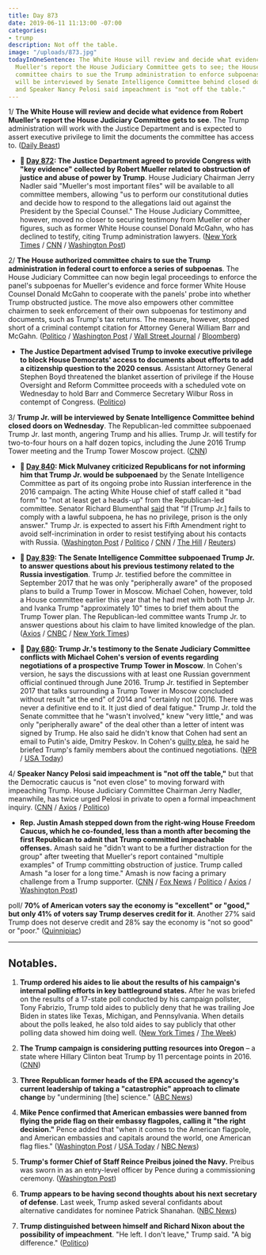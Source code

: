 ```yaml
---
title: Day 873
date: 2019-06-11 11:13:00 -07:00
categories:
- trump
description: Not off the table.
image: "/uploads/873.jpg"
todayInOneSentence: The White House will review and decide what evidence from Robert
  Mueller's report the House Judiciary Committee gets to see; the House authorized
  committee chairs to sue the Trump administration to enforce subpoenas; Trump Jr.
  will be interviewed by Senate Intelligence Committee behind closed doors on Wednesday;
  and Speaker Nancy Pelosi said impeachment is "not off the table."
---
```


1/ **The White House will review and decide what evidence from Robert Mueller's report the House Judiciary Committee gets to see**. The Trump administration will work with the Justice Department and is expected to assert executive privilege to limit the documents the committee has access to. ([Daily Beast](https://www.thedailybeast.com/white-house-will-preview-mueller-evidence-before-nadler-review-admin-officials))

* **📌 [Day 872](https://whatthefuckjusthappenedtoday.com/2019/06/10/day-872/#1-the-justice-department-agreed-to-p): The Justice Department agreed to provide Congress with "key evidence" collected by Robert Mueller related to obstruction of justice and abuse of power by Trump**. House Judiciary Chairman Jerry Nadler said "Mueller's most important files" will be available to all committee members, allowing "us to perform our constitutional duties and decide how to respond to the allegations laid out against the President by the Special Counsel." The House Judiciary Committee, however, moved no closer to securing testimony from Mueller or other figures, such as former White House counsel Donald McGahn, who has declined to testify, citing Trump administration lawyers. ([New York Times](https://www.nytimes.com/2019/06/10/us/politics/mueller-judiciary-committee.html) / [CNN](https://www.cnn.com/2019/06/10/politics/jerry-nadler-mueller-report-william-barr/) / [Washington Post](https://www.washingtonpost.com/powerpost/house-democrats-reach-deal-with-justice-department-to-review-mueller-materials/2019/06/10/8acddcd2-8b9a-11e9-b08e-cfd89bd36d4e_story.html))

2/ **The House authorized committee chairs to sue the Trump administration in federal court to enforce a series of subpoenas**. The House Judiciary Committee can now begin legal proceedings to enforce the panel's subpoenas for Mueller's evidence and force former White House Counsel Donald McGahn to cooperate with the panels' probe into whether Trump obstructed justice. The move also empowers other committee chairmen to seek enforcement of their own subpoenas for testimony and documents, such as Trump's tax returns. The measure, however, stopped short of a criminal contempt citation for Attorney General William Barr and McGahn. ([Politico](https://www.politico.com/story/2019/06/11/house-sue-trump-subpoenas-1359850) / [Washington Post](https://www.washingtonpost.com/politics/stepping-up-trump-clash-house-to-vote-to-enforce-barr-and-mcgahn-subpoenas/2019/06/11/a1343cea-8c4f-11e9-b6f4-033356502dce_story.html) / [Wall Street Journal](https://www.wsj.com/articles/house-poised-to-seek-court-enforcement-of-subpoenas-of-trump-officials-11560284650) / [Bloomberg](https://www.bloomberg.com/news/articles/2019-06-11/house-authorizes-lawsuits-against-barr-mcgahn-in-trump-probes-jws9d2ye))

* **The Justice Department advised Trump to invoke executive privilege to block House Democrats' access to documents about efforts to add a citizenship question to the 2020 census**. Assistant Attorney General Stephen Boyd threatened the blanket assertion of privilege if the House Oversight and Reform Committee proceeds with a scheduled vote on Wednesday to hold Barr and Commerce Secretary Wilbur Ross in contempt of Congress. ([Politico](https://www.politico.com/story/2019/06/11/justice-executive-privilege-census-1360582))

3/ **Trump Jr. will be interviewed by Senate Intelligence Committee behind closed doors on Wednesday**. The Republican-led committee subpoenaed Trump Jr. last month, angering Trump and his allies. Trump Jr. will testify for two-to-four hours on a half dozen topics, including the June 2016 Trump Tower meeting and the Trump Tower Moscow project. ([CNN](https://www.cnn.com/2019/06/11/politics/donald-trump-jr-senate-intelligence/index.html))

* **📌 [Day 840](https://whatthefuckjusthappenedtoday.com/2019/05/09/day-840/#1-mick-mulvaney-criticized-republica): Mick Mulvaney criticized Republicans for not informing him that Trump Jr. would be subpoenaed** by the Senate Intelligence Committee as part of its ongoing probe into Russian interference in the 2016 campaign. The acting White House chief of staff called it "bad form" to "not at least get a heads-up" from the Republican-led committee. Senator Richard Blumenthal [said](https://twitter.com/kylegriffin1/status/1126509641024692225) that "If \[Trump Jr.\] fails to comply with a lawful subpoena, he has no privilege, prison is the only answer." Trump Jr. is expected to assert his Fifth Amendment right to avoid self-incrimination in order to resist testifying about his contacts with Russia. ([Washington Post](https://www.washingtonpost.com/politics/mulvaney-says-it-was-bad-form-for-senate-republicans-not-to-inform-him-about-donald-trump-jr-subpoena/2019/05/09/d22d4a26-724b-11e9-9f06-5fc2ee80027a_story.html) / [Politico](https://www.politico.com/story/2019/05/09/mick-mulvaney-donald-trump-jr-subpoena-1313364) / [CNN](https://www.cnn.com/2019/05/09/politics/donald-trump-jr-subpoena-frustration/index.html) / [The Hill](https://thehill.com/homenews/senate/442931-dem-senator-trump-jr-should-be-locked-up-if-he-doesnt-comply-with-subpoena) / [Reuters](https://www.reuters.com/article/us-usa-trump-russia-junior-surprise-idUSKCN1SF22Q))

* **📌 [Day 839](https://whatthefuckjusthappenedtoday.com/2019/05/08/day-839/#3-the-senate-intelligence-committee): The Senate Intelligence Committee subpoenaed Trump Jr. to answer questions about his previous testimony related to the Russia investigation**. Trump Jr. testified before the committee in September 2017 that he was only "peripherally aware" of the proposed plans to build a Trump Tower in Moscow. Michael Cohen, however, told a House committee earlier this year that he had met with both Trump Jr. and Ivanka Trump "approximately 10" times to brief them about the Trump Tower plan. The Republican-led committee wants Trump Jr. to answer questions about his claim to have limited knowledge of the plan. ([Axios](https://www.axios.com/senate-intelligence-committee-donald-trump-jr-subpoena-russia-9c9ed1e6-63e4-4796-91c4-a20082e991d2.html) / [CNBC](https://www.cnbc.com/2019/05/08/senate-intelligence-committee-subpoenas-donald-trump-jr.html) / [New York Times](https://www.nytimes.com/2019/05/08/us/politics/donald-trump-jr-subpoena.html))

* **📌 [Day 680](https://whatthefuckjusthappenedtoday.com/2018/11/30/day-680/#1-trump-jr-s-testimony-to-the-senate): Trump Jr.'s testimony to the Senate Judiciary Committee conflicts with Michael Cohen's version of events regarding negotiations of a prospective Trump Tower in Moscow**. In Cohen's version, he says the discussions with at least one Russian government official continued through June 2016. Trump Jr. testified in September 2017 that talks surrounding a Trump Tower in Moscow concluded without result "at the end" of 2014 and "certainly not \[20\]16. There was never a definitive end to it. It just died of deal fatigue." Trump Jr. told the Senate committee that he "wasn't involved," knew "very little," and was only "peripherally aware" of the deal other than a letter of intent was signed by Trump. He also said he didn't know that Cohen had sent an email to Putin's aide, Dmitry Peskov. In Cohen's [guilty plea](https://whatthefuckjusthappenedtoday.com/2018/11/29/day-679/#1-michael-cohen-pleaded-guilty-to-ma), he said he briefed Trump's family members about the continued negotiations. ([NPR](https://www.npr.org/2018/11/30/672188201/trump-jr-s-2017-testimony-conflicts-with-cohen-s-account-of-russian-talks) / [USA Today](https://www.usatoday.com/story/news/politics/2018/11/30/donald-trump-jr-testimony-senate-michael-cohen-guilty-plea/2162911002/))

4/ **Speaker Nancy Pelosi said impeachment is "not off the table,"** but that the Democratic caucus is "not even close" to moving forward with impeaching Trump. House Judiciary Committee Chairman Jerry Nadler, meanwhile, has twice urged Pelosi in private to open a formal impeachment inquiry. ([CNN](https://www.cnn.com/2019/06/11/politics/impeachment-democrats-pelosi/index.html) / [Axios](https://www.axios.com/pelosi-impeachment-democratic-caucus-1c5f69aa-ad95-4a68-813e-623ebed5d57d.html) / [Politico](https://www.politico.com/story/2019/06/11/pelosi-nadler-trump-impeachment-1359605))

* **Rep. Justin Amash stepped down from the right-wing House Freedom Caucus, which he co-founded, less than a month after becoming the first Republican to admit that Trump committed impeachable offenses.** Amash said he "didn't want to be a further distraction for the group" after tweeting that Mueller's report contained "multiple examples" of Trump committing obstruction of justice. Trump called Amash "a loser for a long time." Amash is now facing a primary challenge from a Trump supporter. ([CNN](https://www.cnn.com/2019/06/10/politics/justin-amash-leaves-freedom-caucus/index.html) / [Fox News](https://www.foxnews.com/politics/justin-amash-gone-from-conservative-house-freedom-caucus-after-calling-for-trumps-impeachment?cmpid=prn_nypost) / [Politico](https://www.politico.com/story/2019/06/10/justin-amash-house-freedom-caucus-1359614) / [Axios](https://www.axios.com/justin-amash-steps-down-from-house-freedom-caucus-c96788cc-0a65-404a-967e-2be7da082405.html) / [Washington Post](https://www.washingtonpost.com/powerpost/rep-justin-amash-lone-wolf-gop-trump-critic-leaves-house-freedom-caucus/2019/06/10/32638b30-8bec-11e9-adf3-f70f78c156e8_story.html?utm_term=.9c6b97f0e377))

poll/ **70% of American voters say the economy is "excellent" or "good," but only 41% of voters say Trump deserves credit for it**. Another 27% said Trump does not deserve credit and 28% say the economy is "not so good" or "poor." ([Quinnipiac](https://poll.qu.edu/national/release-detail?ReleaseID=2627))

---

## Notables.

1. **Trump ordered his aides to lie about the results of his campaign's internal polling efforts in key battleground states.** After he was briefed on the results of a 17-state poll conducted by his campaign pollster, Tony Fabrizio, Trump told aides to publicly deny that he was trailing Joe Biden in states like Texas, Michigan, and Pennsylvania. When details about the polls leaked, he also told aides to say publicly that other polling data showed him doing well. ([New York Times](https://www.nytimes.com/2019/06/10/us/politics/trump-biden-iowa.html) / [The Week](https://theweek.com/speedreads/846525/trump-reportedly-ordered-aides-bury-internal-poll-showing-losing-michigan-pennsylvania))

2. **The Trump campaign is considering putting resources into Oregon** – a state where Hillary Clinton beat Trump by 11 percentage points in 2016. ([CNN](https://www.cnn.com/2019/06/11/politics/oregon-donald-trump-campaign-election-2020/index.html))

3. **Three Republican former heads of the EPA accused the agency's current leadership of taking a "catastrophic" approach to climate change** by "undermining \[the\] science." ([ABC News](https://abcnews.go.com/Politics/republican-epa-chiefs-accuse-trump-undermining-science/story?id=63631502))

4. **Mike Pence confirmed that American embassies were banned from flying the pride flag on their embassy flagpoles, calling it "the right decision."** Pence added that "when it comes to the American flagpole, and American embassies and capitals around the world, one American flag flies." ([Washington Post](https://www.washingtonpost.com/politics/pence-says-move-to-bar-rainbow-flags-outside-us-embassies-was-the-right-decision/2019/06/10/59eebe60-8bdb-11e9-8f69-a2795fca3343_story.html?utm_term=.7a6dc6a6898c) / [USA Today](https://www.usatoday.com/story/news/politics/2019/06/11/mike-pence-confirms-reports-pride-flag-banned-embassies/1417031001/) / [NBC News](https://www.nbcnews.com/politics/donald-trump/one-american-flag-flies-pence-defends-barring-pride-flags-u-n1015981))

5. **Trump's former Chief of Staff Reince Preibus joined the Navy.** Preibus was sworn in as an entry-level officer by Pence during a commissioning ceremony. ([Washington Post](https://www.washingtonpost.com/politics/former-trump-chief-of-staff-reince-priebus-joins-the-navy/2019/06/10/20174f2a-8bbf-11e9-8f69-a2795fca3343_story.html?utm_term=.522f076ca6f1))

6. **Trump appears to be having second thoughts about his next secretary of defense**. Last week, Trump asked several confidants about alternative candidates for nominee Patrick Shanahan. ([NBC News](https://www.nbcnews.com/politics/national-security/trump-may-be-having-second-thoughts-about-shanahan-defense-secretary-n1016326))

7. **Trump distinguished between himself and Richard Nixon about the possibility of impeachment**. "He left. I don't leave," Trump said. "A big difference." ([Politico](https://www.politico.com/story/2019/06/10/trump-impeachment-nixon-1359209))
